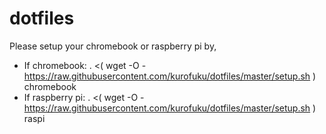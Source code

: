 # dotfiles

Please setup your chromebook or raspberry pi by,
 - If chromebook: . <( wget -O - https://raw.githubusercontent.com/kurofuku/dotfiles/master/setup.sh ) chromebook
 - If raspberry pi: . <( wget -O - https://raw.githubusercontent.com/kurofuku/dotfiles/master/setup.sh ) raspi

